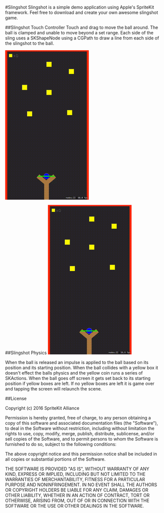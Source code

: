 #Slingshot
Slingshot is a simple demo application using Apple's SpriteKit framework. Feel free to download and create your own awesome slingshot game.

##Slingshot Touch Controller
Touch and drag to move the ball around. The ball is clamped and unable to move beyond a set range. Each side of the sling uses a SKShapeNode using a CGPath to draw a line from each side of the slingshot to the ball.

![Slingshot Touch Controller](Documentation/slingshot-move.gif)

##Slingshot Physics
![Slingshot Physics](Documentation/slingshot-physics.gif)

When the ball is released an impulse is applied to the ball based on its position and its starting position. When the ball collides with a yellow box it doesn't effect the balls physics and the yellow coin runs a series of SKActions. When the ball goes off screen it gets set back to its starting position if yellow boxes are left. If no yellow boxes are left it is game over and tapping the screen will relaunch the scene.


##License

Copyright (c) 2016 SpriteKit Alliance

Permission is hereby granted, free of charge, to any person obtaining a copy
of this software and associated documentation files (the "Software"), to
deal in the Software without restriction, including without limitation the
rights to use, copy, modify, merge, publish, distribute, sublicense, and/or
sell copies of the Software, and to permit persons to whom the Software is
furnished to do so, subject to the following conditions:

The above copyright notice and this permission notice shall be included in
all copies or substantial portions of the Software.

THE SOFTWARE IS PROVIDED "AS IS", WITHOUT WARRANTY OF ANY KIND, EXPRESS OR
IMPLIED, INCLUDING BUT NOT LIMITED TO THE WARRANTIES OF MERCHANTABILITY,
FITNESS FOR A PARTICULAR PURPOSE AND NONINFRINGEMENT. IN NO EVENT SHALL THE
AUTHORS OR COPYRIGHT HOLDERS BE LIABLE FOR ANY CLAIM, DAMAGES OR OTHER
LIABILITY, WHETHER IN AN ACTION OF CONTRACT, TORT OR OTHERWISE, ARISING
FROM, OUT OF OR IN CONNECTION WITH THE SOFTWARE OR THE USE OR OTHER DEALINGS
IN THE SOFTWARE.
